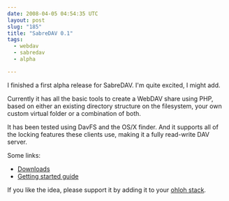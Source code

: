 ```yaml
---
date: 2008-04-05 04:54:35 UTC
layout: post
slug: "185"
title: "SabreDAV 0.1"
tags:
  - webdav
  - sabredav
  - alpha

---
```


I finished a first alpha release for SabreDAV. I'm quite excited, I might add.

Currently it has all the basic tools to create a WebDAV share using PHP, based
on either an existing directory structure on the filesystem, your own custom
virtual folder or a combination of both.

It has been tested using DavFS and the OS/X finder. And it supports all of the
locking features these clients use, making it a fully read-write DAV server.

Some links:

* [Downloads][1]
* [Getting started guide][2]

If you like the idea, please support it by adding it to your [ohloh stack][3].

[1]: https://github.com/fruux/sabre-dav/releases
[2]: http://sabre.io/dav/gettingstarted/
[3]: http://www.ohloh.net/p/sabredav
